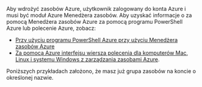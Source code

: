 
Aby wdrożyć zasobów Azure, użytkownik zalogowany do konta Azure i musi być moduł Azure Menedżera zasobów. Aby uzyskać informacje o za pomocą Menedżera zasobów Azure za pomocą programu PowerShell Azure lub polecenie Azure, zobacz:

- [Przy użyciu programu PowerShell Azure przy użyciu Menedżera zasobów Azure](../articles/powershell-azure-resource-manager.md)
- [Za pomocą Azure interfejsu wiersza polecenia dla komputerów Mac, Linux i systemu Windows z zarządzania zasobami Azure](../articles/xplat-cli-azure-resource-manager.md).

Poniższych przykładach założono, że masz już grupa zasobów na koncie o określonej nazwie. 

